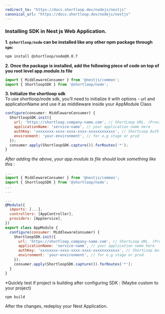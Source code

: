 ```yaml
---
redirect_to: "https://docs.shortloop.dev/nodejs/nestjs"
canonical_url: "https://docs.shortloop.dev/nodejs/nestjs"
---
```


### Installing SDK in **Nest js**  Web Application.

**1. `@shortloop/node` can be installed like any other npm package through `npm`:**

```bash
npm install @shortloop/node@0.0.7
```

**2. Once the package is installed, add the following piece of code on top of you root level app.module.ts file**
```js
import { MiddlewareConsumer } from '@nestjs/common';
import { ShortloopSDK } from '@shortloop/node';
```

**3. Initialize the shortloop sdk**  
To use shortloop/node sdk, you’ll need to initialize it with options - url and applicationName and use it as middleware inside your AppModule Class 
```js
configure(consumer: MiddlewareConsumer) {
  ShortloopSDK.init({
    url: 'https://shortloop.company-name.com', // ShortLoop URL. (Provided by ShortLoop team.)
    applicationName: 'service-name', // your application name here
    authKey: 'xxxxxxxx-xxxx-xxxx-xxxx-xxxxxxxxxxxx', // ShortLoop Auth Key. (Provided by ShortLoop team.)
    environment: 'your-environment', // for e.g stage or prod
  });
  consumer.apply(ShortloopSDK.capture()).forRoutes('*');
}
```
*After adding the above, your app.module.ts file should look something like this :*

```js
... 
import { MiddlewareConsumer } from '@nestjs/common';
import { ShortloopSDK } from '@shortloop/node';
...
...

...
@Module({
  imports: [...],
  controllers: [AppController],
  providers: [AppService],
})
export class AppModule {
  configure(consumer: MiddlewareConsumer) {
    ShortloopSDK.init({
      url: 'https://shortloop.company-name.com', // ShortLoop URL. (Provided by ShortLoop team.)
      applicationName: 'service-name', // your application name here
      authKey: 'xxxxxxxx-xxxx-xxxx-xxxx-xxxxxxxxxxxx', // ShortLoop Auth Key. (Provided by ShortLoop team.)
      environment: 'your-environment', // for e.g stage or prod
    });
    consumer.apply(ShortloopSDK.capture()).forRoutes('*');
  }
}

```
*Quickly test if project is building after configuring SDK :  (Maybe custom to your project)
```bash
npm build
```

After the changes, redeploy your Nest Application.
